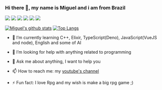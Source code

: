 ### Hi there 👋, my name is Miguel and i am from Brazil

![](https://img.shields.io/badge/Learning-C++-informational) ![](https://img.shields.io/badge/Learning-Python-informational) ![](https://img.shields.io/badge/Learning-TS-informational) ![](https://img.shields.io/badge/Learning-Elixir-informational) ![](https://img.shields.io/badge/Learning-JS-informational) ![](https://img.shields.io/badge/Learning-EN-informational)
 
[![Miguel's github stats](https://github-readme-stats.vercel.app/api?username=Miguel-EpicJS&theme=dracula)](https://github.com/Miguel-EpicJS/github-readme-stats)
[![Top Langs](https://github-readme-stats.vercel.app/api/top-langs/?username=Miguel-EpicJS&theme=dracula)](https://github.com/Miguel-EpicJS/github-readme-stats)


- 🌱 I’m currently learning C++, Elixir, TypeScript(Deno), JavaScript(VueJS and node), English and some of AI

- 🤔 I’m looking for help with anything related to programming

- 💬 Ask me about anything, I want to help you

- 📫 How to reach me: my [youtube's channel](https://www.youtube.com/channel/UCIVc-ZpdFDqAxGFg0XKnJ9g?view_as=subscriber)

- ⚡ Fun fact: I love Rpg and my wish is make a big rpg game ;)
